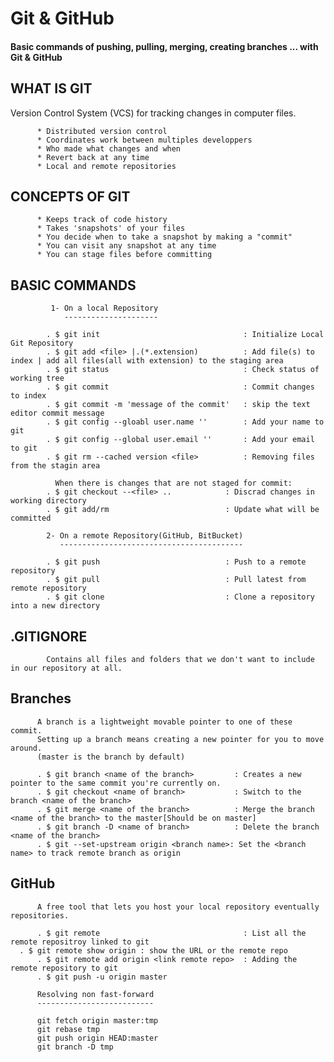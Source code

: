 # Git & GitHub

#### Basic commands of pushing, pulling, merging, creating branches ... with Git & GitHub

## WHAT IS GIT
Version Control System (VCS) for tracking changes in computer files.

          * Distributed version control
          * Coordinates work between multiples developpers
          * Who made what changes and when
          * Revert back at any time
          * Local and remote repositories

## CONCEPTS OF GIT

          * Keeps track of code history
          * Takes 'snapshots' of your files
          * You decide when to take a snapshot by making a "commit"
          * You can visit any snapshot at any time
          * You can stage files before committing

## BASIC COMMANDS

             1- On a local Repository
                ---------------------

            . $ git init                                : Initialize Local Git Repository
            . $ git add <file> |.(*.extension)          : Add file(s) to index | add all files(all with extension) to the staging area
            . $ git status                              : Check status of working tree
            . $ git commit                              : Commit changes to index
            . $ git commit -m 'message of the commit'   : skip the text editor commit message
            . $ git config --gloabl user.name ''        : Add your name to git
            . $ git config --global user.email ''       : Add your email to git
            . $ git rm --cached version <file>          : Removing files from the stagin area

              When there is changes that are not staged for commit:
            . $ git checkout --<file> ..            : Discrad changes in working directory
            . $ git add/rm                          : Update what will be committed

            2- On a remote Repository(GitHub, BitBucket)
               -----------------------------------------

            . $ git push                            : Push to a remote repository
            . $ git pull                            : Pull latest from remote repository
            . $ git clone                           : Clone a repository into a new directory

## .GITIGNORE
            Contains all files and folders that we don't want to include in our repository at all.

## Branches
          A branch is a lightweight movable pointer to one of these commit.
          Setting up a branch means creating a new pointer for you to move around.
          (master is the branch by default)

          . $ git branch <name of the branch>         : Creates a new pointer to the same commit you're currently on.
          . $ git checkout <name of branch>           : Switch to the branch <name of the branch>
          . $ git merge <name of the branch>          : Merge the branch <name of the branch> to the master[Should be on master]
          . $ git branch -D <name of branch>          : Delete the branch <name of the branch>
          . $ git --set-upstream origin <branch name>: Set the <branch name> to track remote branch as origin

## GitHub
          A free tool that lets you host your local repository eventually repositories.

          . $ git remote                                : List all the remote repositroy linked to git
	  . $ git remote show origin : show the URL or the remote repo
          . $ git remote add origin <link remote repo>  : Adding the remote repository to git
          . $ git push -u origin master

          Resolving non fast-forward
          --------------------------

          git fetch origin master:tmp
          git rebase tmp
          git push origin HEAD:master
          git branch -D tmp


